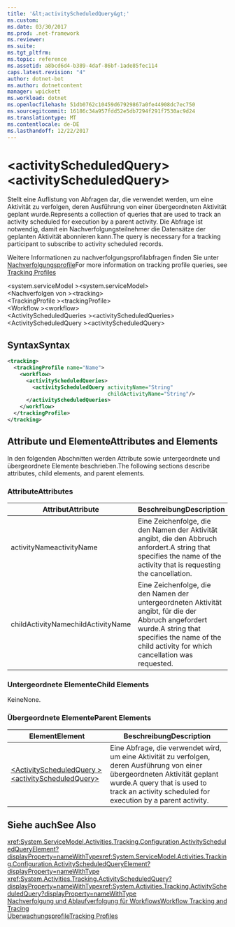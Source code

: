 ```yaml
---
title: '&lt;activityScheduledQuery&gt;'
ms.custom: 
ms.date: 03/30/2017
ms.prod: .net-framework
ms.reviewer: 
ms.suite: 
ms.tgt_pltfrm: 
ms.topic: reference
ms.assetid: a8bcd6d4-b389-4daf-86bf-1ade85fec114
caps.latest.revision: "4"
author: dotnet-bot
ms.author: dotnetcontent
manager: wpickett
ms.workload: dotnet
ms.openlocfilehash: 51db0762c10459d67929867a0fe44908dc7ec750
ms.sourcegitcommit: 16186c34a957fdd52e5db7294f291f7530ac9d24
ms.translationtype: MT
ms.contentlocale: de-DE
ms.lasthandoff: 12/22/2017
---
```

# <a name="ltactivityscheduledquerygt"></a><span data-ttu-id="8d199-102">&lt;activityScheduledQuery&gt;</span><span class="sxs-lookup"><span data-stu-id="8d199-102">&lt;activityScheduledQuery&gt;</span></span>
<span data-ttu-id="8d199-103">Stellt eine Auflistung von Abfragen dar, die verwendet werden, um eine Aktivität zu verfolgen, deren Ausführung von einer übergeordneten Aktivität geplant wurde.</span><span class="sxs-lookup"><span data-stu-id="8d199-103">Represents a collection of queries that are used to track an activity scheduled for execution by a parent activity.</span></span> <span data-ttu-id="8d199-104">Die Abfrage ist notwendig, damit ein Nachverfolgungsteilnehmer die Datensätze der geplanten Aktivität abonnieren kann.</span><span class="sxs-lookup"><span data-stu-id="8d199-104">The query is necessary for a tracking participant to subscribe to activity scheduled records.</span></span>  
  
 <span data-ttu-id="8d199-105">Weitere Informationen zu nachverfolgungsprofilabfragen finden Sie unter [Nachverfolgungsprofile](../../../../../docs/framework/windows-workflow-foundation/tracking-profiles.md)</span><span class="sxs-lookup"><span data-stu-id="8d199-105">For more information on tracking profile queries, see [Tracking Profiles](../../../../../docs/framework/windows-workflow-foundation/tracking-profiles.md)</span></span>  
  
<span data-ttu-id="8d199-106">\<system.serviceModel ></span><span class="sxs-lookup"><span data-stu-id="8d199-106">\<system.serviceModel></span></span>  
<span data-ttu-id="8d199-107">\<Nachverfolgen von ></span><span class="sxs-lookup"><span data-stu-id="8d199-107">\<tracking></span></span>  
<span data-ttu-id="8d199-108">\<TrackingProfile ></span><span class="sxs-lookup"><span data-stu-id="8d199-108">\<trackingProfile></span></span>  
<span data-ttu-id="8d199-109">\<Workflow ></span><span class="sxs-lookup"><span data-stu-id="8d199-109">\<workflow></span></span>  
<span data-ttu-id="8d199-110">\<ActivityScheduledQueries ></span><span class="sxs-lookup"><span data-stu-id="8d199-110">\<activityScheduledQueries></span></span>  
<span data-ttu-id="8d199-111">\<ActivityScheduledQuery ></span><span class="sxs-lookup"><span data-stu-id="8d199-111">\<activityScheduledQuery></span></span>  
  
## <a name="syntax"></a><span data-ttu-id="8d199-112">Syntax</span><span class="sxs-lookup"><span data-stu-id="8d199-112">Syntax</span></span>  
  
```xml 
<tracking>
  <trackingProfile name="Name">
    <workflow>
      <activityScheduledQueries>
        <activityScheduledQuery activityName="String" 
                                childActivityName="String"/>
      </activityScheduledQueries>
    </workflow>
  </trackingProfile>
</tracking>  
```  
  
## <a name="attributes-and-elements"></a><span data-ttu-id="8d199-113">Attribute und Elemente</span><span class="sxs-lookup"><span data-stu-id="8d199-113">Attributes and Elements</span></span>  
 <span data-ttu-id="8d199-114">In den folgenden Abschnitten werden Attribute sowie untergeordnete und übergeordnete Elemente beschrieben.</span><span class="sxs-lookup"><span data-stu-id="8d199-114">The following sections describe attributes, child elements, and parent elements.</span></span>  
  
### <a name="attributes"></a><span data-ttu-id="8d199-115">Attribute</span><span class="sxs-lookup"><span data-stu-id="8d199-115">Attributes</span></span>  
  
|<span data-ttu-id="8d199-116">Attribut</span><span class="sxs-lookup"><span data-stu-id="8d199-116">Attribute</span></span>|<span data-ttu-id="8d199-117">Beschreibung</span><span class="sxs-lookup"><span data-stu-id="8d199-117">Description</span></span>|  
|---------------|-----------------|  
|<span data-ttu-id="8d199-118">activityName</span><span class="sxs-lookup"><span data-stu-id="8d199-118">activityName</span></span>|<span data-ttu-id="8d199-119">Eine Zeichenfolge, die den Namen der Aktivität angibt, die den Abbruch anfordert.</span><span class="sxs-lookup"><span data-stu-id="8d199-119">A string that specifies the name of the activity that is requesting the cancellation.</span></span>|  
|<span data-ttu-id="8d199-120">childActivityName</span><span class="sxs-lookup"><span data-stu-id="8d199-120">childActivityName</span></span>|<span data-ttu-id="8d199-121">Eine Zeichenfolge, die den Namen der untergeordneten Aktivität angibt, für die der Abbruch angefordert wurde.</span><span class="sxs-lookup"><span data-stu-id="8d199-121">A string that specifies the name of the child activity for which cancellation was requested.</span></span>|  
  
### <a name="child-elements"></a><span data-ttu-id="8d199-122">Untergeordnete Elemente</span><span class="sxs-lookup"><span data-stu-id="8d199-122">Child Elements</span></span>  
 <span data-ttu-id="8d199-123">Keine</span><span class="sxs-lookup"><span data-stu-id="8d199-123">None.</span></span>  
  
### <a name="parent-elements"></a><span data-ttu-id="8d199-124">Übergeordnete Elemente</span><span class="sxs-lookup"><span data-stu-id="8d199-124">Parent Elements</span></span>  
  
|<span data-ttu-id="8d199-125">Element</span><span class="sxs-lookup"><span data-stu-id="8d199-125">Element</span></span>|<span data-ttu-id="8d199-126">Beschreibung</span><span class="sxs-lookup"><span data-stu-id="8d199-126">Description</span></span>|  
|-------------|-----------------|  
|[<span data-ttu-id="8d199-127">\<ActivityScheduledQuery ></span><span class="sxs-lookup"><span data-stu-id="8d199-127">\<activityScheduledQuery></span></span>](../../../../../docs/framework/configure-apps/file-schema/windows-workflow-foundation/activityscheduledquery.md)|<span data-ttu-id="8d199-128">Eine Abfrage, die verwendet wird, um eine Aktivität zu verfolgen, deren Ausführung von einer übergeordneten Aktivität geplant wurde.</span><span class="sxs-lookup"><span data-stu-id="8d199-128">A query that is used to track an activity scheduled for execution by a parent activity.</span></span>|  
  
## <a name="see-also"></a><span data-ttu-id="8d199-129">Siehe auch</span><span class="sxs-lookup"><span data-stu-id="8d199-129">See Also</span></span>  
 <span data-ttu-id="8d199-130"><xref:System.ServiceModel.Activities.Tracking.Configuration.ActivityScheduledQueryElement?displayProperty=nameWithType></span><span class="sxs-lookup"><span data-stu-id="8d199-130"><xref:System.ServiceModel.Activities.Tracking.Configuration.ActivityScheduledQueryElement?displayProperty=nameWithType></span></span>       
 <span data-ttu-id="8d199-131"><xref:System.Activities.Tracking.ActivityScheduledQuery?displayProperty=nameWithType></span><span class="sxs-lookup"><span data-stu-id="8d199-131"><xref:System.Activities.Tracking.ActivityScheduledQuery?displayProperty=nameWithType></span></span>       
 [<span data-ttu-id="8d199-132">Nachverfolgung und Ablaufverfolgung für Workflows</span><span class="sxs-lookup"><span data-stu-id="8d199-132">Workflow Tracking and Tracing</span></span>](../../../../../docs/framework/windows-workflow-foundation/workflow-tracking-and-tracing.md)  
 [<span data-ttu-id="8d199-133">Überwachungsprofile</span><span class="sxs-lookup"><span data-stu-id="8d199-133">Tracking Profiles</span></span>](../../../../../docs/framework/windows-workflow-foundation/tracking-profiles.md)
